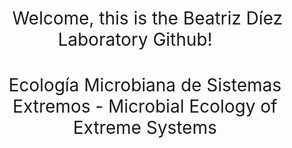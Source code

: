 <h1 style="font-weight:normal" align="center">
  &nbsp;Welcome, this is the Beatriz Díez Laboratory Github! &nbsp; &nbsp;
</h1>

<h1 style="font-weight:normal" align="center">
Ecología Microbiana de Sistemas Extremos - Microbial Ecology of Extreme Systems
</h1>

<div align="center">
&nbsp;&nbsp;&nbsp;
<a [✉️] href="mailto:lab.bduc@gmail.com"></a>
<a [🌐] href="https://bdiezlab.com">
</div>
